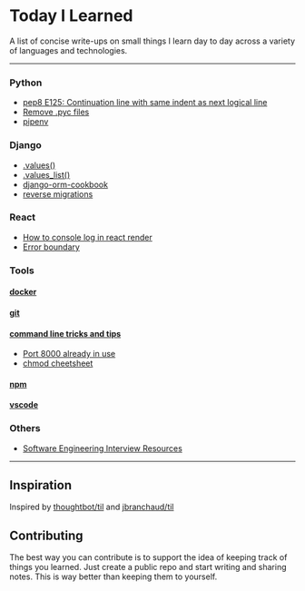# Today I Learned
A list of concise write-ups on small things I learn day to day across a
variety of languages and technologies.

---
### Python
- [pep8 E125: Continuation line with same indent as next logical line](python/pep8-e125.md)
- [Remove .pyc files](python/remove-pyc.md)
- [pipenv](python/pipenv.md)

### Django
- [.values()](django/values.md)
- [.values_list()](django/values-list.md)
- [django-orm-cookbook](django/django-orm-cookbook.md)
- [reverse migrations](django/reverse-migrations.md)

### React
- [How to console log in react render](react/console-log.md)
- [Error boundary](react/error-handling.md)

### Tools
#### [docker](tools/docker.md)
#### [git](tools/git.md)
#### [command line tricks and tips](tools/commandline.md)
- [Port 8000 already in use](tools/commandline.md#port-8000-already-in-use)
- [chmod cheetsheet](tools/commandline.md#chmod-cheetsheet)
#### [npm](tools/npm.md)
#### [vscode](tools/vscode.md)

### Others
- [Software Engineering Interview Resources](others/interview-resources.md)

---
## Inspiration
Inspired by [thoughtbot/til](https://github.com/thoughtbot/til) and [jbranchaud/til](https://github.com/jbranchaud/til)

## Contributing
The best way you can contribute is to support the idea of keeping track of things you learned. Just create a public repo and start writing and sharing notes. This is way better than keeping them to yourself.
